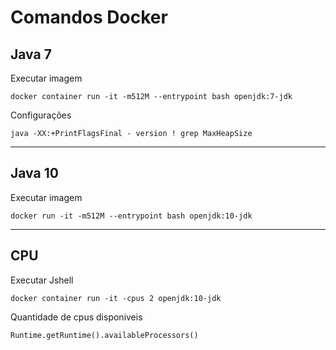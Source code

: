 # Comandos Docker

## Java 7

Executar imagem 
```
docker container run -it -m512M --entrypoint bash openjdk:7-jdk
```

Configurações

```
java -XX:+PrintFlagsFinal - version ! grep MaxHeapSize
```

---
## Java 10

Executar imagem 
```
docker run -it -m512M --entrypoint bash openjdk:10-jdk
```

---
## CPU

Executar Jshell
```
docker container run -it -cpus 2 openjdk:10-jdk
```

Quantidade de cpus disponiveis

```
Runtime.getRuntime().availableProcessors()
```